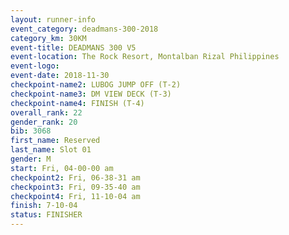 ```yaml
---
layout: runner-info 
event_category: deadmans-300-2018 
category_km: 30KM 
event-title: DEADMANS 300 V5 
event-location: The Rock Resort, Montalban Rizal Philippines 
event-logo: 
event-date: 2018-11-30 
checkpoint-name2: LUBOG JUMP OFF (T-2) 
checkpoint-name3: DM VIEW DECK (T-3) 
checkpoint-name4: FINISH (T-4) 
overall_rank: 22
gender_rank: 20
bib: 3068
first_name: Reserved
last_name: Slot 01
gender: M
start: Fri, 04-00-00 am
checkpoint2: Fri, 06-38-31 am
checkpoint3: Fri, 09-35-40 am
checkpoint4: Fri, 11-10-04 am
finish: 7-10-04
status: FINISHER
---
```

